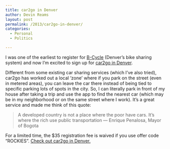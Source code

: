```yaml
---
title: car2go in Denver
author: Devin Reams
layout: post
permalink: /2013/car2go-in-denver/
categories:
  - Personal
  - Politics

---
```

I was one of the earliest to register for [B-Cycle][1] (Denver&#8217;s bike sharing system) and now I&#8217;m excited to sign up for [car2go in Denver][2].

Different from some existing car sharing services (which I&#8217;ve also tried), car2go has worked out a local &#8216;zone&#8217; where if you park on the street (even in metered areas), you can leave the car there instead of being tied to specific parking lots of spots in the city. So, I can literally park in front of my house after taking a trip and use the app to find the nearest car (which may be in my neighborhood or on the same street where I work). It&#8217;s a great service and made me think of this quote:

> A developed country is not a place where the poor have cars. It&#8217;s where the rich use public transportation — Enrique Penalosa, Mayor of Bogota 

For a limited time, the $35 registration fee is waived if you use offer code &#8220;ROCKIES&#8221;. [Check out car2go in Denver.][3]

 [1]: http://denver.bcycle.com
 [2]: http://denver.car2go.com
 [3]: https://www.car2go.com/en/denver/registration/